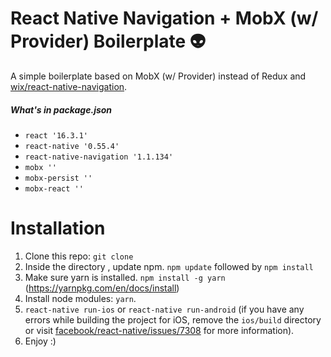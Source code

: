 # React Native Navigation + MobX (w/ Provider) Boilerplate 👽

A simple boilerplate based on MobX (w/ Provider) instead of Redux and [wix/react-native-navigation](https://github.com/wix/react-native-navigation).

##### What's in package.json
- `react '16.3.1'`
- `react-native '0.55.4'`
- `react-native-navigation '1.1.134'`
- `mobx ''`
- `mobx-persist ''`
- `mobx-react ''`

# Installation
1. Clone this repo: `git clone `
2. Inside the directory , update npm. `npm update` followed by `npm install`
3. Make sure yarn is installed. `npm install -g yarn` (https://yarnpkg.com/en/docs/install)
4. Install node modules: `yarn`. 
5. `react-native run-ios` or `react-native run-android` (if you have any errors while building the project for iOS, remove the `ios/build` directory or visit [facebook/react-native/issues/7308](https://github.com/facebook/react-native/issues/7308) for more information).
6. Enjoy :)
